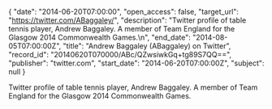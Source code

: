 {
  "date": "2014-06-20T07:00:00", 
  "open_access": false, 
  "target_url": "https://twitter.com/ABaggaley/", 
  "description": "Twitter profile of table tennis player, Andrew Baggaley. A member of Team England for the Glasgow 2014 Commonwealth Games.\n", 
  "end_date": "2014-08-05T07:00:00Z", 
  "title": "Andrew Baggaley (ABaggaley) on Twitter", 
  "record_id": "20140620T070000/ABc/QZwsiwkGq+tg89S7QQ==", 
  "publisher": "twitter.com", 
  "start_date": "2014-06-20T07:00:00Z", 
  "subject": null
}

Twitter profile of table tennis player, Andrew Baggaley. A member of Team England for the Glasgow 2014 Commonwealth Games.
